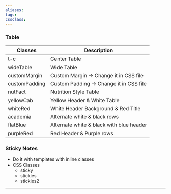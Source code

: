 ```yaml
---
aliases:
tags: 
cssclass:  
---
```


### Table 
| Classes       | Description                              |
| ------------- | ---------------------------------------- |
| t-c           | Center Table                             |
| wideTable     | Wide Table                               |
| customMargin  | Custom Margin → Change it in CSS file    |
| customPadding | Custom Padding → Change it in CSS file   |
| nutFact       | Nutrition Style Table                    |
| yellowCab     | Yellow Header & White Table              |
| whiteRed      | White Header Background & Red Title      |
| academia      | Alternate white & black rows             |
| flatBlue      | Alternate white & black with blue header |
| purpleRed    |  Red Header & Purple rows                                        |


### Sticky Notes
- Do it with templates with inline classes
- CSS Classes
	- sticky
	- stickies
	- stickies2

---




